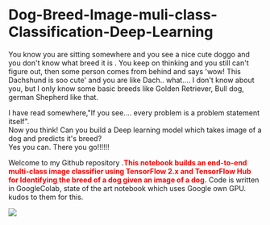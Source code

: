# Dog-Breed-Image-muli-class-Classification-Deep-Learning
You know you are sitting somewhere and you see a nice cute doggo and you don't know what breed it is . You keep on thinking and you still can't figure out, then some person comes from behind and says 'wow! This Dachshund is soo cute' and you are like Dach.. what.... I don't know about you, but I only know some basic breeds like Golden Retriever, Bull dog, german Shepherd like that.<br>

I have read somewhere,"If you see.... every problem is a problem statement itself".<br>
Now you think! Can you build a Deep learning model which takes image of a dog and predicts it's breed? <br>
Yes you can. There you go!!!!!! <br>

Welcome to my Github repository .<font color='red'>**This notebook builds an end-to-end multi-class image classifier using TensorFlow 2.x and TensorFlow Hub for Identifying the breed of a dog given an image of a dog.**</font>
Code is written in GoogleColab, state of the art notebook which uses Google own GPU. kudos to them for this.

<img src= 'https://cdn.pixabay.com/photo/2016/12/13/05/15/puppy-1903313_960_720.jpg'>


